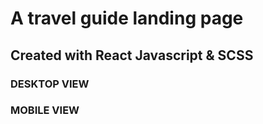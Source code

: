 # A travel guide landing page
## Created with React Javascript & SCSS
### DESKTOP VIEW


### MOBILE VIEW
